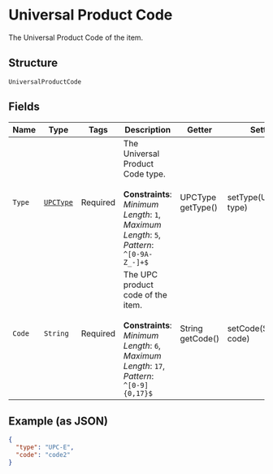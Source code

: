 
# Universal Product Code

The Universal Product Code of the item.

## Structure

`UniversalProductCode`

## Fields

| Name | Type | Tags | Description | Getter | Setter |
|  --- | --- | --- | --- | --- | --- |
| `Type` | [`UPCType`](../../doc/models/upc-type.md) | Required | The Universal Product Code type.<br><br>**Constraints**: *Minimum Length*: `1`, *Maximum Length*: `5`, *Pattern*: `^[0-9A-Z_-]+$` | UPCType getType() | setType(UPCType type) |
| `Code` | `String` | Required | The UPC product code of the item.<br><br>**Constraints**: *Minimum Length*: `6`, *Maximum Length*: `17`, *Pattern*: `^[0-9]{0,17}$` | String getCode() | setCode(String code) |

## Example (as JSON)

```json
{
  "type": "UPC-E",
  "code": "code2"
}
```

